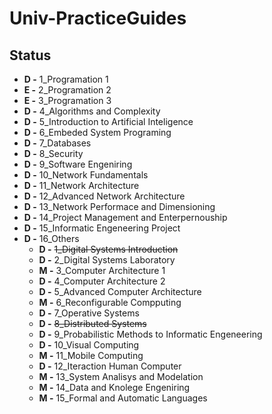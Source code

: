 # Univ-PracticeGuides

## Status

* **D -** 1_Programation 1
* **E -** 2_Programation 2
* **E -** 3_Programation 3
* **D -** 4_Algorithms and Complexity
* **D -** 5_Introduction to Artificial Inteligence
* **D -** 6_Embeded System Programing
* **D -** 7_Databases
* **D -** 8_Security
* **D -** 9_Software Engeniring
* **D -** 10_Network Fundamentals
* **D -** 11_Network Architecture
* **D -** 12_Advanced Network Architecture
* **D -** 13_Network Performace and Dimensioning
* **D -** 14_Project Management and Enterpernouship
* **D -** 15_Informatic Engeneering Project
* **D -** 16_Others
  * **D -** ~~1_Digital Systems Introduction~~
  * **D -** 2_Digital Systems Laboratory
  * **M -** 3_Computer Architecture 1
  * **D -** 4_Computer Architecture 2
  * **D -** 5_Advanced Computer Architecture
  * **M -** 6_Reconfigurable Compputing
  * **D -** 7_Operative Systems
  * **D -** ~~8_Distributed Systems~~
  * **D -** 9_Probabilistic Methods to Informatic Engeneering
  * **D -** 10_Visual Computing
  * **M -** 11_Mobile Computing
  * **D -** 12_Iteraction Human Computer
  * **M -** 13_System Analisys and Modelation
  * **M -** 14_Data and Knolege Engeniring
  * **M -** 15_Formal and Automatic Languages
